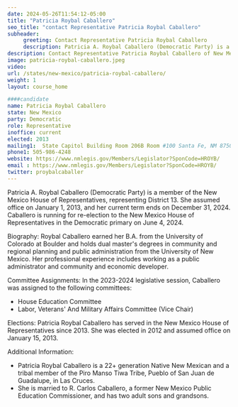 ```yaml
---
date: 2024-05-26T11:54:12-05:00
title: "Patricia Roybal Caballero"
seo_title: "contact Representative Patricia Roybal Caballero"
subheader:
     greeting: Contact Representative Patricia Roybal Caballero
     description: Patricia A. Roybal Caballero (Democratic Party) is a member of the New Mexico House of Representatives, representing District 13. She assumed office on January 1, 2013, and her current term ends on December 31, 2024.
description: Contact Representative Patricia Roybal Caballero of New Mexico. Contact information for Patricia Roybal Caballero includes email address, phone number, and mailing address.
image: patricia-roybal-caballero.jpeg
video:
url: /states/new-mexico/patricia-roybal-caballero/
weight: 1
layout: course_home

####candidate
name: Patricia Roybal Caballero
state: New Mexico
party: Democratic
role: Representative
inoffice: current
elected: 2013
mailing1:  State Capitol Building Room 206B Room #100 Santa Fe, NM 87501
phone1: 505-986-4248
website: https://www.nmlegis.gov/Members/Legislator?SponCode=HROYB/
email : https://www.nmlegis.gov/Members/Legislator?SponCode=HROYB/
twitter: proybalcaballer
---
```

Patricia A. Roybal Caballero (Democratic Party) is a member of the New Mexico House of Representatives, representing District 13. She assumed office on January 1, 2013, and her current term ends on December 31, 2024. Caballero is running for re-election to the New Mexico House of Representatives in the Democratic primary on June 4, 2024.

Biography:
Roybal Caballero earned her B.A. from the University of Colorado at Boulder and holds dual master's degrees in community and regional planning and public administration from the University of New Mexico. Her professional experience includes working as a public administrator and community and economic developer.

Committee Assignments:
In the 2023-2024 legislative session, Caballero was assigned to the following committees:
- House Education Committee
- Labor, Veterans' And Military Affairs Committee (Vice Chair)

Elections:
Patricia Roybal Caballero has served in the New Mexico House of Representatives since 2013. She was elected in 2012 and assumed office on January 15, 2013.

Additional Information:
- Patricia Roybal Caballero is a 22+ generation Native New Mexican and a tribal member of the Piro Manso Tiwa Tribe, Pueblo of San Juan de Guadalupe, in Las Cruces.
- She is married to R. Carlos Caballero, a former New Mexico Public Education Commissioner, and has two adult sons and grandsons.
